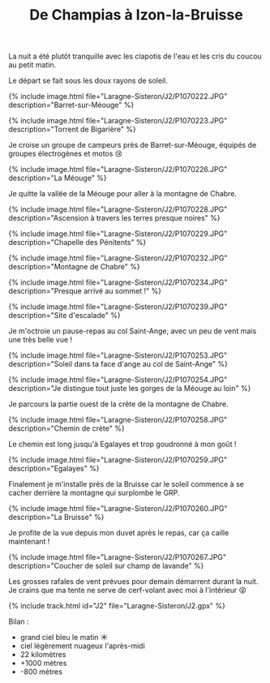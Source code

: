 ﻿---
title: "De Champias à Izon-la-Bruisse"
permalink: /Laragne-Sisteron/J2/
sidebar:
  nav: "laragne_sisteron"
enable_tracks: true
---

La nuit a été plutôt tranquille avec les clapotis de l'eau et les cris du coucou au petit matin.

Le départ se fait sous les doux rayons de soleil.

{% include image.html file="Laragne-Sisteron/J2/P1070222.JPG" description="Barret-sur-Méouge" %}

{% include image.html file="Laragne-Sisteron/J2/P1070223.JPG" description="Torrent de Bigarière" %}

Je croise un groupe de campeurs près de Barret-sur-Méouge, équipés de groupes électrogènes et motos :cry:

{% include image.html file="Laragne-Sisteron/J2/P1070226.JPG" description="La Méouge" %}

Je quitte la vallée de la Méouge pour aller à la montagne de Chabre.

{% include image.html file="Laragne-Sisteron/J2/P1070228.JPG" description="Ascension à travers les terres presque noires" %}

{% include image.html file="Laragne-Sisteron/J2/P1070229.JPG" description="Chapelle des Pénitents" %}

{% include image.html file="Laragne-Sisteron/J2/P1070232.JPG" description="Montagne de Chabre" %}

{% include image.html file="Laragne-Sisteron/J2/P1070234.JPG" description="Presque arrivé au sommet !" %}

{% include image.html file="Laragne-Sisteron/J2/P1070239.JPG" description="Site d'escalade" %}

Je m'octroie un pause-repas au col Saint-Ange, avec un peu de vent mais une très belle vue !

{% include image.html file="Laragne-Sisteron/J2/P1070253.JPG" description="Soleil dans ta face d'ange au col de Saint-Ange" %}

{% include image.html file="Laragne-Sisteron/J2/P1070254.JPG" description="Je distingue tout juste les gorges de la Méouge au loin" %}

Je parcours la partie ouest de la crête de la montagne de Chabre.

{% include image.html file="Laragne-Sisteron/J2/P1070258.JPG" description="Chemin de crète" %}

Le chemin est long jusqu'à Egalayes et trop goudronné à mon goût !

{% include image.html file="Laragne-Sisteron/J2/P1070259.JPG" description="Egalayes" %}

Finalement je m'installe près de la Bruisse car le soleil commence à se cacher derrière la montagne qui surplombe le GRP.

{% include image.html file="Laragne-Sisteron/J2/P1070260.JPG" description="La Bruisse" %}

Je profite de la vue depuis mon duvet après le repas, car ça caille maintenant !

{% include image.html file="Laragne-Sisteron/J2/P1070267.JPG" description="Coucher de soleil sur champ de lavande" %}

Les grosses rafales de vent prévues pour demain démarrent durant la nuit. Je crains que ma tente ne serve de cerf-volant avec moi à l'intérieur :stuck_out_tongue_closed_eyes:

{% include track.html id="J2" file="Laragne-Sisteron/J2.gpx" %}

Bilan :
* grand ciel bleu le matin :sunny:
* ciel légèrement nuageux l'après-midi
* 22 kilomètres
* +1000 mètres
* -800 mètres
